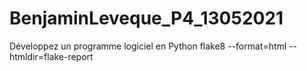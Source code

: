 # BenjaminLeveque_P4_13052021
Développez un programme logiciel en Python
flake8 --format=html --htmldir=flake-report
